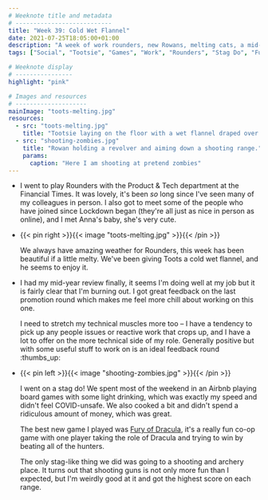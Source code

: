 ```yaml
---
# Weeknote title and metadata
# ---------------------------
title: "Week 39: Cold Wet Flannel"
date: 2021-07-25T18:05:00+01:00
description: "A week of work rounders, new Rowans, melting cats, a mid-year review, and a fun stag do where I learned something I'm unexpectedly good at."
tags: ["Social", "Tootsie", "Games", "Work", "Rounders", "Stag Do", "Fury of Dracula"]

# Weeknote display
# ----------------
highlight: "pink"

# Images and resources
# --------------------
mainImage: "toots-melting.jpg"
resources:
  - src: "toots-melting.jpg"
    title: "Tootsie laying on the floor with a wet flannel draped over his body."
  - src: "shooting-zombies.jpg"
    title: "Rowan holding a revolver and aiming down a shooting range."
    params:
      caption: "Here I am shooting at pretend zombies"
---
```


  * I went to play Rounders with the Product & Tech department at the Financial Times. It was lovely, it's been _so_ long since I've seen many of my colleagues in person. I also got to meet some of the people who have joined since Lockdown began (they're all just as nice in person as online), and I met Anna's baby, she's very cute.

  * {{< pin right >}}{{< image "toots-melting.jpg" >}}{{< /pin >}}

    We always have amazing weather for Rounders, this week has been beautiful if a little melty. We've been giving Toots a cold wet flannel, and he seems to enjoy it.

  * I had my mid-year review finally, it seems I'm doing well at my job but it is fairly clear that I'm burning out. I got great feedback on the last promotion round which makes me feel more chill about working on this one.

    I need to stretch my technical muscles more too – I have a tendency to pick up any people issues or reactive work that crops up, and I have a lot to offer on the more technical side of my role. Generally positive but with some useful stuff to work on is an ideal feedback round :thumbs_up:

  * {{< pin left >}}{{< image "shooting-zombies.jpg" >}}{{< /pin >}}

    I went on a stag do! We spent most of the weekend in an Airbnb playing board games with some light drinking, which was exactly my speed and didn't feel COVID-unsafe. We also cooked a bit and didn't spend a ridiculous amount of money, which was great.

    The best new game I played was [Fury of Dracula](https://boardgamegeek.com/boardgame/181279/fury-dracula-thirdfourth-edition), it's a really fun co-op game with one player taking the role of Dracula and trying to win by beating all of the hunters.

    The only stag-like thing we did was going to a shooting and archery place. It turns out that shooting guns is not only more fun than I expected, but I'm weirdly good at it and got the highest score on each range.
